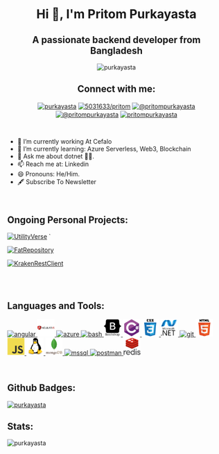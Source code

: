 <h1 align="center" class='mono'>Hi 👋, I'm <a src='https://www.linkedin.com/in/purkayasta/'>Pritom Purkayasta</a></h1>
<h2 align="center" class='mono'>A passionate backend developer from Bangladesh</h2>
<p align="center"> <img src="https://komarev.com/ghpvc/?username=purkayasta&label=Profile%20views&color=0e75b6&style=flat&theme" alt="purkayasta" /> </p>

<h2 align="center" class='cursive'>Connect with me:</h2>
<p align="center">
<a href="https://linkedin.com/in/purkayasta" target="blank"><img align="center" src="https://raw.githubusercontent.com/rahuldkjain/github-profile-readme-generator/master/src/images/icons/Social/linked-in-alt.svg" alt="purkayasta" height="30" width="40" /></a>
<a href="https://stackoverflow.com/users/5031633/pritom" target="blank"><img align="center" src="https://raw.githubusercontent.com/rahuldkjain/github-profile-readme-generator/master/src/images/icons/Social/stack-overflow.svg" alt="5031633/pritom" height="30" width="40" /></a>
<a href="https://hashnode.com/@pritompurkayasta" target="blank"><img align="center" src="https://raw.githubusercontent.com/rahuldkjain/github-profile-readme-generator/master/src/images/icons/Social/hashnode.svg" alt="@pritompurkayasta" height="30" width="40" /></a>
<a href="https://medium.com/@pritompurkayasta" target="blank"><img align="center" src="https://raw.githubusercontent.com/rahuldkjain/github-profile-readme-generator/master/src/images/icons/Social/medium.svg" alt="@pritompurkayasta" height="30" width="40" /></a>
<a href="https://www.leetcode.com/pritompurkayasta" target="blank"><img align="center" src="https://raw.githubusercontent.com/rahuldkjain/github-profile-readme-generator/master/src/images/icons/Social/leet-code.svg" alt="pritompurkayasta" height="30" width="40" /></a>
</p>

<br />

<ul class='normal'>
    <li>🏢 I’m currently working At <a src='https://www.cefalo.com/en'>Cefalo</a></li>
    <li>🌱 I’m currently learning: Azure Serverless, Web3, Blockchain</li>
    <li>💬 Ask me about dotnet 🐱‍👤.</li>
    <li>📫 Reach me at:
        <a src='https://www.linkedin.com/in/purkayasta/'>Linkedin</a>
    </li>
    <li>😄 Pronouns: He/Him.</li>
    <li>
         <a src='https://pritom.hashnode.dev'>🖋 Subscribe To Newsletter </a>
    </li>
</ul>

<br />


<h2 class='cursive'>Ongoing Personal Projects: </h2>

[![UtilityVerse](https://svg.bookmark.style/api?url=https://www.nuget.org/packages/UtilityVerse/&style=horizontal&wrapper=large&bookmark=medium)](https://github.com/purkayasta/TheUtilityVerse/)
`

[![FatRepository](https://svg.bookmark.style/api?url=https://www.nuget.org/packages/FatRepository/&style=horizontal&wrapper=large&bookmark=medium)](https://github.com/purkayasta/FatRepository/)


[![KrakenRestClient](https://svg.bookmark.style/api?url=https://www.nuget.org/packages/KrakenRestClient/&style=horizontal&wrapper=large&bookmark=medium)](https://github.com/purkayasta/KrakenRestClient/)

<br />




<!-- <img align="right" alt="GIF" src="https://github.com/purkayasta/purkayasta/blob/main/code.gif" width="500" height="320" />
 -->




<br />

<h2 align="left" class='cursive'>Languages and Tools:</h2>

<p align="left"> <a href="https://angular.io" target="_blank" rel="noreferrer"> <img src="https://angular.io/assets/images/logos/angular/angular.svg" alt="angular" width="40" height="40"/> </a> <a href="https://angular.io" target="_blank" rel="noreferrer"> <img src="https://raw.githubusercontent.com/devicons/devicon/master/icons/angularjs/angularjs-original-wordmark.svg" alt="angularjs" width="40" height="40"/> </a> <a href="https://azure.microsoft.com/en-in/" target="_blank" rel="noreferrer"> <img src="https://www.vectorlogo.zone/logos/microsoft_azure/microsoft_azure-icon.svg" alt="azure" width="40" height="40"/> </a> <a href="https://www.gnu.org/software/bash/" target="_blank" rel="noreferrer"> <img src="https://www.vectorlogo.zone/logos/gnu_bash/gnu_bash-icon.svg" alt="bash" width="40" height="40"/> </a> <a href="https://getbootstrap.com" target="_blank" rel="noreferrer"> <img src="https://raw.githubusercontent.com/devicons/devicon/master/icons/bootstrap/bootstrap-plain-wordmark.svg" alt="bootstrap" width="40" height="40"/> </a> <a href="https://www.w3schools.com/cs/" target="_blank" rel="noreferrer"> <img src="https://raw.githubusercontent.com/devicons/devicon/master/icons/csharp/csharp-original.svg" alt="csharp" width="40" height="40"/> </a> <a href="https://www.w3schools.com/css/" target="_blank" rel="noreferrer"> <img src="https://raw.githubusercontent.com/devicons/devicon/master/icons/css3/css3-original-wordmark.svg" alt="css3" width="40" height="40"/> </a> <a href="https://dotnet.microsoft.com/" target="_blank" rel="noreferrer"> <img src="https://raw.githubusercontent.com/devicons/devicon/master/icons/dot-net/dot-net-original-wordmark.svg" alt="dotnet" width="40" height="40"/> </a> <a href="https://git-scm.com/" target="_blank" rel="noreferrer"> <img src="https://www.vectorlogo.zone/logos/git-scm/git-scm-icon.svg" alt="git" width="40" height="40"/> </a> <a href="https://www.w3.org/html/" target="_blank" rel="noreferrer"> <img src="https://raw.githubusercontent.com/devicons/devicon/master/icons/html5/html5-original-wordmark.svg" alt="html5" width="40" height="40"/> </a> <a href="https://developer.mozilla.org/en-US/docs/Web/JavaScript" target="_blank" rel="noreferrer"> <img src="https://raw.githubusercontent.com/devicons/devicon/master/icons/javascript/javascript-original.svg" alt="javascript" width="40" height="40"/> </a> <a href="https://www.linux.org/" target="_blank" rel="noreferrer"> <img src="https://raw.githubusercontent.com/devicons/devicon/master/icons/linux/linux-original.svg" alt="linux" width="40" height="40"/> </a> <a href="https://www.mongodb.com/" target="_blank" rel="noreferrer"> <img src="https://raw.githubusercontent.com/devicons/devicon/master/icons/mongodb/mongodb-original-wordmark.svg" alt="mongodb" width="40" height="40"/> </a> <a href="https://www.microsoft.com/en-us/sql-server" target="_blank" rel="noreferrer"> <img src="https://www.svgrepo.com/show/303229/microsoft-sql-server-logo.svg" alt="mssql" width="40" height="40"/> </a> <a href="https://postman.com" target="_blank" rel="noreferrer"> <img src="https://www.vectorlogo.zone/logos/getpostman/getpostman-icon.svg" alt="postman" width="40" height="40"/> </a> <a href="https://redis.io" target="_blank" rel="noreferrer"> <img src="https://raw.githubusercontent.com/devicons/devicon/master/icons/redis/redis-original-wordmark.svg" alt="redis" width="40" height="40"/> </a> </p>

<br />

<h2 align='left' class='cursive'>Github Badges:</h2>
<p align="left" class='cursive'> <a href="https://github.com/purkayasta?tab=repositories"><img src="https://github-profile-trophy.vercel.app/?username=purkayasta" alt="purkayasta" /></a> </p>

<h2 class='cursive'>Stats:</h2>
<p align='left'><img src="https://github-readme-streak-stats.herokuapp.com?user=purkayasta&date_format=M%20j%5B%2C%20Y%5D&mode=weeklya" alt="purkayasta" /></p>

<br />
<!-- 
Styles does not work
<style>
    @import url('https://fonts.googleapis.com/css2?family=Architects+Daughter&display=swap');
    
    @import url('https://fonts.googleapis.com/css2?family=Fira+Mono&display=swap');

   .mono {
        font-family: 'Fira Mono', monospace;
    }
    .cursive {
        font-family: 'Architects Daughter', cursive;
    }
    .normal {
        font-family: 'Arial';
    }
</style> -->